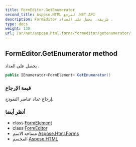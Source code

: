 ```yaml
---
title: FormEditor.GetEnumerator
second_title: Aspose.HTML لمرجع .NET API
description: FormEditor طريقة. يحصل على العداد .
type: docs
weight: 130
url: /ar/net/aspose.html.forms/formeditor/getenumerator/
---
```

## FormEditor.GetEnumerator method

يحصل على العداد .

```csharp
public IEnumerator<FormElement> GetEnumerator()
```

### قيمة الإرجاع

إرجاع عداد عناصر النموذج.

### أنظر أيضا

* class [FormElement](../../formelement/)
* class [FormEditor](../)
* مساحة الاسم [Aspose.Html.Forms](../../formeditor/)
* المجسم [Aspose.HTML](../../../)


